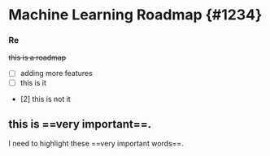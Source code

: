 # Machine Learning Roadmap {#1234}

### Re

~~this is a roadmap~~
- [ ] adding more features
- [ ] this is it
- [2] this is not it

this is ==very important==.
---
I need to highlight these ==very important words==.